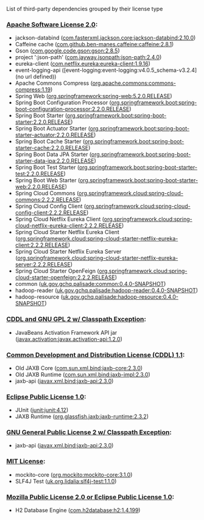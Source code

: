 List of third-party dependencies grouped by their license type

### [Apache Software License 2.0](./licenses/apache_software_license_2.0.txt):
* jackson-databind ([com.fasterxml.jackson.core:jackson-databind:2.10.0](http://github.com/FasterXML/jackson))
* Caffeine cache ([com.github.ben-manes.caffeine:caffeine:2.8.1](https://github.com/ben-manes/caffeine))
* Gson ([com.google.code.gson:gson:2.8.5](https://github.com/google/gson/gson))
* project ':json-path' ([com.jayway.jsonpath:json-path:2.4.0](https://github.com/jayway/JsonPath))
* eureka-client ([com.netflix.eureka:eureka-client:1.9.16](https://github.com/Netflix/eureka))
* event-logging-api ([event-logging:event-logging:v4.0.5_schema-v3.2.4](no url defined))
* Apache Commons Compress ([org.apache.commons:commons-compress:1.19](https://commons.apache.org/proper/commons-compress/))
* Spring Web ([org.springframework:spring-web:5.2.0.RELEASE](https://github.com/spring-projects/spring-framework))
* Spring Boot Configuration Processor ([org.springframework.boot:spring-boot-configuration-processor:2.2.0.RELEASE](https://projects.spring.io/spring-boot/#/spring-boot-parent/spring-boot-tools/spring-boot-configuration-processor))
* Spring Boot Starter ([org.springframework.boot:spring-boot-starter:2.2.0.RELEASE](https://projects.spring.io/spring-boot/#/spring-boot-parent/spring-boot-starters/spring-boot-starter))
* Spring Boot Actuator Starter ([org.springframework.boot:spring-boot-starter-actuator:2.2.0.RELEASE](https://projects.spring.io/spring-boot/#/spring-boot-parent/spring-boot-starters/spring-boot-starter-actuator))
* Spring Boot Cache Starter ([org.springframework.boot:spring-boot-starter-cache:2.2.0.RELEASE](https://projects.spring.io/spring-boot/#/spring-boot-parent/spring-boot-starters/spring-boot-starter-cache))
* Spring Boot Data JPA Starter ([org.springframework.boot:spring-boot-starter-data-jpa:2.2.0.RELEASE](https://projects.spring.io/spring-boot/#/spring-boot-parent/spring-boot-starters/spring-boot-starter-data-jpa))
* Spring Boot Test Starter ([org.springframework.boot:spring-boot-starter-test:2.2.0.RELEASE](https://projects.spring.io/spring-boot/#/spring-boot-parent/spring-boot-starters/spring-boot-starter-test))
* Spring Boot Web Starter ([org.springframework.boot:spring-boot-starter-web:2.2.0.RELEASE](https://projects.spring.io/spring-boot/#/spring-boot-parent/spring-boot-starters/spring-boot-starter-web))
* Spring Cloud Commons ([org.springframework.cloud:spring-cloud-commons:2.2.2.RELEASE](https://projects.spring.io/spring-cloud/spring-cloud-commons/))
* Spring Cloud Config Client ([org.springframework.cloud:spring-cloud-config-client:2.2.2.RELEASE](https://spring.io))
* Spring Cloud Netflix Eureka Client ([org.springframework.cloud:spring-cloud-netflix-eureka-client:2.2.2.RELEASE](https://spring.io/spring-cloud/spring-cloud-netflix/spring-cloud-netflix-eureka-client))
* Spring Cloud Starter Netflix Eureka Client ([org.springframework.cloud:spring-cloud-starter-netflix-eureka-client:2.2.2.RELEASE](https://projects.spring.io/spring-cloud))
* Spring Cloud Starter Netflix Eureka Server ([org.springframework.cloud:spring-cloud-starter-netflix-eureka-server:2.2.2.RELEASE](https://projects.spring.io/spring-cloud))
* Spring Cloud Starter OpenFeign ([org.springframework.cloud:spring-cloud-starter-openfeign:2.2.2.RELEASE](https://projects.spring.io/spring-cloud))
* common ([uk.gov.gchq.palisade:common:0.4.0-SNAPSHOT](https://github.com/gchq/Palisade-common))
* hadoop-reader ([uk.gov.gchq.palisade:hadoop-reader:0.4.0-SNAPSHOT](https://github.com/gchq/Palisade-readers/tree/develop/hadoop-reader))
* hadoop-resource ([uk.gov.gchq.palisade:hadoop-resource:0.4.0-SNAPSHOT](https://github.com/gchq/Palisade-readers/tree/develop/hadoop-resource))

### [CDDL and GNU GPL 2 w/ Classpath Exception](./licenses/cddl_gplv2_ce.html):
* JavaBeans Activation Framework API jar ([javax.activation:javax.activation-api:1.2.0](http://java.net/all/javax.activation-api/))

### [Common Development and Distribution License (CDDL) 1.1](./licenses/cddl_gpl_1.1.txt):
* Old JAXB Core ([com.sun.xml.bind:jaxb-core:2.3.0](http://jaxb.java.net/jaxb-bundles/jaxb-core))
* Old JAXB Runtime ([com.sun.xml.bind:jaxb-impl:2.3.0](http://jaxb.java.net/jaxb-bundles/jaxb-impl))
* jaxb-api ([javax.xml.bind:jaxb-api:2.3.0](https://github.com/javaee/jaxb-spec/jaxb-api))

### [Eclipse Public License 1.0](./licenses/eclipse_public_license_1.0.html):
* JUnit ([junit:junit:4.12](http://junit.org))
* JAXB Runtime ([org.glassfish.jaxb:jaxb-runtime:2.3.2](https://javaee.github.io/jaxb-v2/jaxb-runtime-parent/jaxb-runtime/))

### [GNU General Public License 2 w/ Classpath Exception](./licenses/missing):
* jaxb-api ([javax.xml.bind:jaxb-api:2.3.0](https://github.com/javaee/jaxb-spec/jaxb-api))

### [MIT License](./licenses/mit_license.txt):
* mockito-core ([org.mockito:mockito-core:3.1.0](https://github.com/mockito/mockito))
* SLF4J Test ([uk.org.lidalia:slf4j-test:1.1.0](http://projects.lidalia.org.uk/slf4j-test))

### [Mozilla Public License 2.0 or Eclipse Public License 1.0](./licenses/mpl_2.0_or_epl_1.0.html):
* H2 Database Engine ([com.h2database:h2:1.4.199](http://www.h2database.com))
